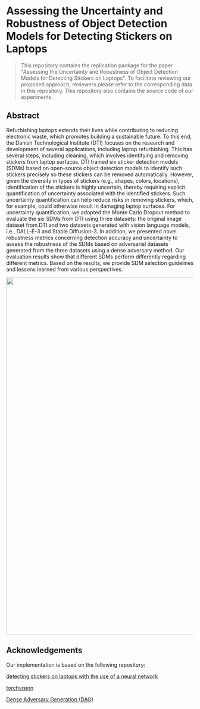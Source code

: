 # Assessing the Uncertainty and Robustness of Object Detection Models for Detecting Stickers on Laptops

> This repository contains the replication package for the paper "Assessing the Uncertainty and Robustness of Object Detection Models for Detecting Stickers on Laptops".
> To facilitate reviewing our proposed approach, reviewers please refer to the corresponding data in this repository.
> This repository also contains the source code of our experiments.<br/>


## Abstract

Refurbishing laptops extends their lives while contributing to reducing electronic waste, which promotes building a sustainable future. To this end, the Danish Technological Institute (DTI) focuses on the research and development of several applications, including laptop refurbishing. This has several steps, including cleaning, which involves identifying and removing stickers from laptop surfaces.  DTI trained six sticker detection models (SDMs) based on open-source object detection models to identify such stickers precisely so these stickers can be removed automatically. However, given the diversity in types of stickers (e.g., shapes, colors, locations), identification of the stickers is highly uncertain, thereby requiring explicit quantification of uncertainty associated with the identified stickers. Such uncertainty quantification can help reduce risks in removing stickers, which, for example, could otherwise result in damaging laptop surfaces. For uncertainty quantification, we adopted the Monte Carlo Dropout method to evaluate the six SDMs from DTI using three datasets: the original image dataset from DTI and two datasets generated with vision language models, i.e., DALL-E-3 and Stable Diffusion-3. In addition, we presented novel robustness metrics concerning detection accuracy and uncertainty to assess the robustness of the SDMs based on adversarial datasets generated from the three datasets using a dense adversary method. Our evaluation results show that different SDMs perform differently regarding different metrics. Based on the results, we provide SDM selection guidelines and lessons learned from various perspectives.


<div align=center><img src="https://github.com/Simula-COMPLEX/laptop-sticker-uncertainty-robustness/blob/main/assets/overview_uq.png" width="960" /></div>



## Acknowledgements

Our implementation is based on the following repository:

[detecting stickers on laptops with the use of a neural network](https://github.com/emilbak5/Master-Thesis)

[torchvision](https://github.com/pytorch/vision)

[Dense Adversary Generation (DAG)](https://github.com/yizhe-ang/detectron2-1)
